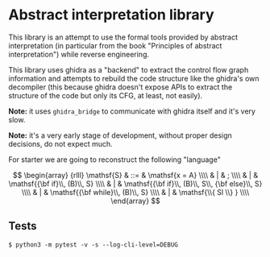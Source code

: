 # Abstract interpretation library

This library is an attempt to use the formal tools provided
by abstract interpretation (in particular from the book "Principles of
abstract interpretation") while reverse engineering.

This library uses ghidra as a "backend" to extract the control flow
graph information and attempts to rebuild the code structure like
the ghidra's own decompiler (this because ghidra doesn't expose APIs
to extract the structure of the code but only its CFG, at least, not
easily).

**Note:** it uses ``ghidra_bridge`` to communicate with ghidra itself
and it's very slow.

**Note:** it's a very early stage of development, without proper design
decisions, do not expect much.

For starter we are going to reconstruct the following "language"

$$
\begin{array} {rlll}
\mathsf{S} & ::= & \mathsf{x = A} \\\\
  & |   & ; \\\\
  & |   & \mathsf{{\bf if}\\, (B)\\, S} \\\\
  & |   & \mathsf{{\bf if}\\, (B)\\, S\\, {\bf else}\\, S} \\\\
  & |   & \mathsf{{\bf while}\\, (B)\\, S} \\\\
  & |   & \mathsf{\\{ Sl \\} }    \\\\
\end{array}
$$


## Tests

```
$ python3 -m pytest -v -s --log-cli-level=DEBUG
```
